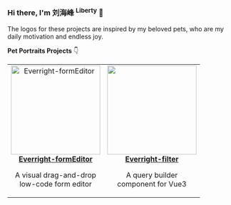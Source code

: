### Hi there, I'm 刘海峰 <sup>Liberty</sup> 👋

The logos for these projects are inspired by my beloved pets, who are my daily motivation and endless joy.

**Pet Portraits Projects** 👇

<table>
  <tr>
    <td align="center" vertical-align="top" width="200px">
      <a href="https://github.com/Liberty-liu/Everright-formEditor">
        <img width="200px" src="https://user-images.githubusercontent.com/21301475/243158026-9922bb46-b7a4-48e8-a087-a93ea48b3e32.gif" alt="Everright-formEditor">
      </a>
      <br>
      <a href="https://github.com/Liberty-liu/Everright-formEditor">
        <b>Everright-formEditor</b>
      </a>
      <p>A visual drag-and-drop low-code form editor</p>
    </td>
    <td align="center" vertical-align="top" width="200px">
      <a href="https://github.com/Liberty-liu/Everright-filter">
        <img width="200px" src="https://user-images.githubusercontent.com/21301475/243158383-0d71a431-d2d4-4f67-b8bb-d230f7dc258b.gif"/>
      </a>
      <br>
      <a href="https://github.com/Liberty-liu/Everright-filter">
        <b>Everright-filter</b>
      </a>
      <p>A query builder component for Vue3</p>
    </td>
  </tr>
</table>

<!--
**Liberty-liu/Liberty-liu** is a ✨ _special_ ✨ repository because its `README.md` (this file) appears on your GitHub profile.

Here are some ideas to get you started:

- 🔭 I’m currently working on ...
- 🌱 I’m currently learning ...
- 👯 I’m looking to collaborate on ...
- 🤔 I’m looking for help with ...
- 💬 Ask me about ...
- 📫 How to reach me: ...
- 😄 Pronouns: ...
- ⚡ Fun fact: ...
-->
